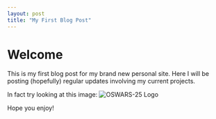 ```yaml
---
layout: post
title: "My First Blog Post"
---
```


# Welcome

This is my first blog post for my brand new personal site.  Here I will be posting (hopefully) regular updates involving my current projects.

In fact try looking at this image:
![OSWARS-25 Logo](/assets/TN.png)

Hope you enjoy!
